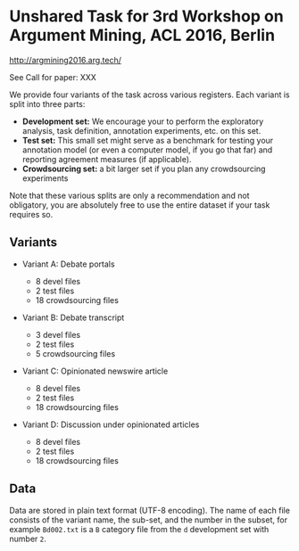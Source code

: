 # Unshared Task for 3rd Workshop on Argument Mining, ACL 2016, Berlin

http://argmining2016.arg.tech/

See Call for paper: XXX

We provide four variants of the task across various registers. Each variant is split into three parts:

- **Development set:** We encourage your to perform the exploratory analysis, task definition, annotation experiments, etc. on this set.
- **Test set:** This small set might serve as a benchmark for testing your annotation model (or even a computer model, if you go that far) and reporting agreement measures (if applicable).
- **Crowdsourcing set:** a bit larger set if you plan any crowdsourcing experiments

Note that these various splits are only a recommendation and not obligatory, you are absolutely free to use the entire dataset if your task requires so.

## Variants

- Variant A: Debate portals
  - 8 devel files
  - 2 test files
  - 18 crowdsourcing files

- Variant B: Debate transcript
  - 3 devel files
  - 2 test files
  - 5 crowdsourcing files

- Variant C: Opinionated newswire article
  - 8 devel files
  - 2 test files
  - 18 crowdsourcing files

- Variant D: Discussion under opinionated articles
  - 8 devel files
  - 2 test files
  - 18 crowdsourcing files
  
## Data

Data are stored in plain text format (UTF-8 encoding). The name of each file consists of the variant name, the sub-set, and the number in the subset, for example
``Bd002.txt`` is a ``B`` category file from the ``d`` development set with number ``2``. 
